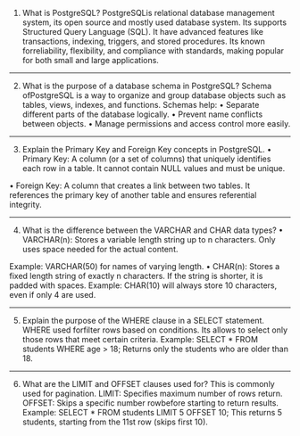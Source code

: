 1. What is PostgreSQL?
PostgreSQLis relational database management system, its open source and mostly used database system. Its supports Structured Query Language (SQL).  It have advanced features like transactions, indexing, triggers, and stored procedures. Its known forreliability, flexibility, and compliance with standards, making  popular for both small and large applications.
________________________________________
2. What is the purpose of a database schema in PostgreSQL?
Schema ofPostgreSQL is a way to organize and group database objects such as tables, views, indexes, and functions.
Schemas help:
•	Separate different parts of the database logically.
•	Prevent name conflicts between objects.
•	Manage permissions and access control more easily.
________________________________________
3. Explain the Primary Key and Foreign Key concepts in PostgreSQL.
•	Primary Key:
A column (or a set of columns) that uniquely identifies each row in a table. It cannot contain NULL values and must be unique.

•	Foreign Key:
A column that creates a link between two tables. It references the primary key of another table and ensures referential integrity.

________________________________________
4. What is the difference between the VARCHAR and CHAR data types?
•	VARCHAR(n): Stores a variable length string up to n characters. Only uses space needed for the actual content.

Example: VARCHAR(50) for names of varying length.
•	CHAR(n): Stores a fixed length string of exactly n characters. If the string is shorter, it is padded with spaces.
Example: CHAR(10) will always store 10 characters, even if only 4 are used.
________________________________________
5. Explain the purpose of the WHERE clause in a SELECT statement.
WHERE used forfilter rows based on conditions. Its allows to select only those rows that meet certain criteria.
Example:
SELECT * FROM students WHERE age > 18;
Returns only the students who are older than 18.
________________________________________
6. What are the LIMIT and OFFSET clauses used for?
This is commonly used for pagination.
LIMIT: Specifies maximum number of rows return.
OFFSET: Skips a specific number rowbefore starting to return results.
Example:
SELECT * FROM students LIMIT 5 OFFSET 10;
This returns 5 students, starting from the 11st row (skips first 10).

